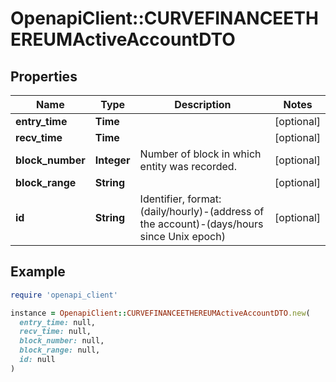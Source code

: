 # OpenapiClient::CURVEFINANCEETHEREUMActiveAccountDTO

## Properties

| Name | Type | Description | Notes |
| ---- | ---- | ----------- | ----- |
| **entry_time** | **Time** |  | [optional] |
| **recv_time** | **Time** |  | [optional] |
| **block_number** | **Integer** | Number of block in which entity was recorded. | [optional] |
| **block_range** | **String** |  | [optional] |
| **id** | **String** | Identifier, format: (daily/hourly)-(address of the account)-(days/hours since Unix epoch) | [optional] |

## Example

```ruby
require 'openapi_client'

instance = OpenapiClient::CURVEFINANCEETHEREUMActiveAccountDTO.new(
  entry_time: null,
  recv_time: null,
  block_number: null,
  block_range: null,
  id: null
)
```

